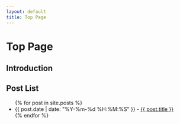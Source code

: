 ```yaml
---
layout: default
title: Top Page
---
```


# Top Page
## Introduction

## Post List
<ul>
    {% for post in site.posts %}
        <li>
            {{ post.date | date: "%Y-%m-%d %H:%M:%S" }} - <a href="{{ post.url | absolute_url }}">{{ post.title }}</a>
        </li>
    {% endfor %}
</ul>